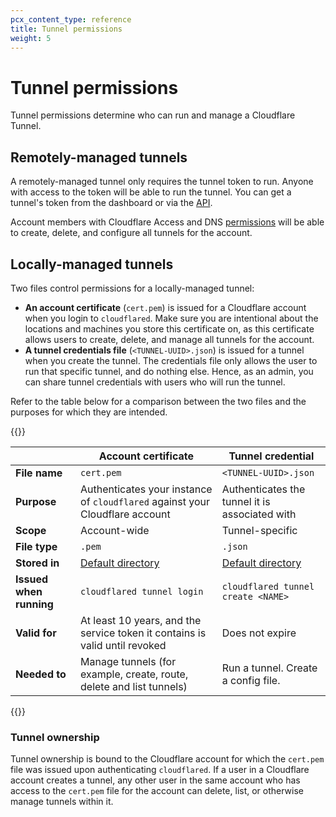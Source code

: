 ```yaml
---
pcx_content_type: reference
title: Tunnel permissions
weight: 5
---
```


# Tunnel permissions

Tunnel permissions determine who can run and manage a Cloudflare Tunnel.

## Remotely-managed tunnels

A remotely-managed tunnel only requires the tunnel token to run. Anyone with access to the token will be able to run the tunnel. You can get a tunnel's token from the dashboard or via the [API](/api/operations/cloudflare-tunnel-get-a-cloudflare-tunnel-token).

Account members with Cloudflare Access and DNS [permissions](/cloudflare-one/cloudflare-teams-roles-permissions/) will be able to create, delete, and configure all tunnels for the account.

## Locally-managed tunnels

Two files control permissions for a locally-managed tunnel:

- **An account certificate** (`cert.pem`) is issued for a Cloudflare account when you login to `cloudflared`.  Make sure you are intentional about the locations and machines you store this certificate on, as this certificate allows users to create, delete, and manage all tunnels for the account.
- **A tunnel credentials file** (`<TUNNEL-UUID>.json`) is issued for a tunnel when you create the tunnel. The credentials file only allows the user to run that specific tunnel, and do nothing else. Hence, as an admin, you can share tunnel credentials with users who will run the tunnel.

Refer to the table below for a comparison between the two files and the purposes for which they are intended.

{{<table-wrap>}}

|                         | Account certificate                                                                                                                    | Tunnel credential                                                                                                                    |
| ----------------------- | -------------------------------------------------------------------------------------------------------------------------------------- | -------------------------------------------------------------------------------------------------------------------------------------- |
| **File name**           | `cert.pem`                                                                                                                             | `<TUNNEL-UUID>.json`                                                                                                                   |
| **Purpose**             | Authenticates your instance of `cloudflared` against your Cloudflare account                                                           | Authenticates the tunnel it is associated with                                                                                         |
| **Scope**               | Account-wide                                                                                                                           | Tunnel-specific                                                                                                                        |
| **File type**           | `.pem`                                                                                                                                 | `.json`                                                                                                                                |
| **Stored in**           | [Default directory](/cloudflare-one/connections/connect-networks/install-and-setup/tunnel-useful-terms/#default-cloudflared-directory) | [Default directory](/cloudflare-one/connections/connect-networks/install-and-setup/tunnel-useful-terms/#default-cloudflared-directory) |
| **Issued when running** | `cloudflared tunnel login`                                                                                                             | `cloudflared tunnel create <NAME>`                                                                                                     |
| **Valid for**           | At least 10 years, and the service token it contains is valid until revoked                                                            | Does not expire                                                                                                                        |
| **Needed to**           | Manage tunnels (for example, create, route, delete and list tunnels)                                                                   | Run a tunnel. Create a config file.                                                                                                    |

{{</table-wrap>}}

### Tunnel ownership

Tunnel ownership is bound to the Cloudflare account for which the `cert.pem` file was issued upon authenticating `cloudflared`. If a user in a Cloudflare account creates a tunnel, any other user in the same account who has access to the `cert.pem` file for the account can delete, list, or otherwise manage tunnels within it.

